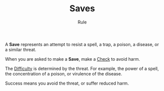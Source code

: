 <header>

# Saves

<p class="subheading">Rule</p>

</header>

A **Save** represents an attempt to resist a spell, a trap, a poison, a disease, or a similar threat.

When you are asked to make a **Save**, make a [Check](pages/rules/rolling/checks.md) to avoid harm.

The [Difficulty](pages/rules/rolling/checks.md#difficulty) is determined by the threat. For example, the power of a spell, the concentration of a poison, or virulence of the disease.

Success means you avoid the threat, or suffer reduced harm.
